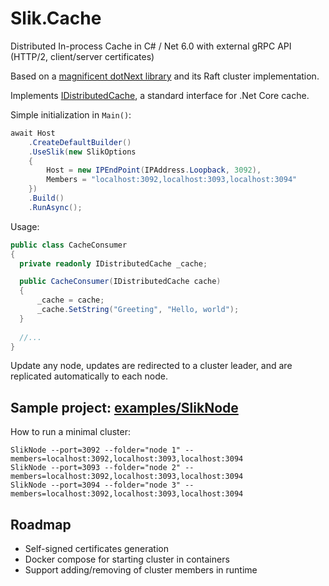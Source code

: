 # Slik.Cache
Distributed In-process Cache in C# / Net 6.0 with external gRPC API (HTTP/2, client/server certificates)

Based on a [magnificent dotNext library](https://github.com/sakno/dotNext) and its Raft cluster implementation. 

Implements [IDistributedCache](https://docs.microsoft.com/en-us/dotnet/api/microsoft.extensions.caching.distributed.idistributedcache), a standard interface for .Net Core cache.

Simple initialization in ```Main()```:
```C#
await Host
    .CreateDefaultBuilder()
    .UseSlik(new SlikOptions 
    { 
        Host = new IPEndPoint(IPAddress.Loopback, 3092),
        Members = "localhost:3092,localhost:3093,localhost:3094"
    })
    .Build()
    .RunAsync();
```

Usage:
```C#
public class CacheConsumer
{
  private readonly IDistributedCache _cache;

  public CacheConsumer(IDistributedCache cache)
  {
      _cache = cache;
      _cache.SetString("Greeting", "Hello, world");
  }
  
  //...  
}
```
Update any node, updates are redirected to a cluster leader, and are replicated automatically to each node.

## Sample project: [examples/SlikNode](https://github.com/Insvald/Slik/tree/master/examples/SlikNode)

How to run a minimal cluster: 
```
SlikNode --port=3092 --folder="node 1" --members=localhost:3092,localhost:3093,localhost:3094
SlikNode --port=3093 --folder="node 2" --members=localhost:3092,localhost:3093,localhost:3094
SlikNode --port=3094 --folder="node 3" --members=localhost:3092,localhost:3093,localhost:3094
```
## Roadmap
* Self-signed certificates generation
* Docker compose for starting cluster in containers
* Support adding/removing of cluster members in runtime